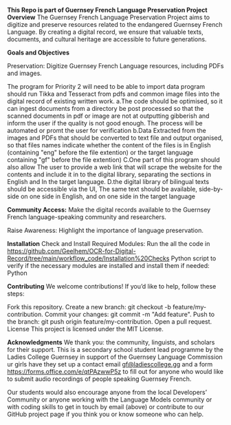**This Repo is part of Guernsey French Language Preservation Project**
**Overview**
The Guernsey French Language Preservation Project aims to digitize and preserve resources related to the endangered Guernsey French Language. By creating a digital record, we ensure that valuable texts, documents, and cultural heritage are accessible to future generations.

**Goals and Objectives**

Preservation: Digitize Guernsey French Language resources, including PDFs and images. 

The program for Priority 2 will need to be able to import data program should run Tikka and Tesseract from pdfs and common image files into the digital record of existing written work.
    a.The code should be optimised, so it can ingest documents from a directory be post processed so that the scanned documents in pdf or image are not at outputting gibberish and inform the user if the quality is not good enough. The process will be automated or promt the user for verification
    b.Data Extracted from the images and PDFs that should be converted to text file and output organised, so that files names indicate whether the content of the files is in English (containing "eng" before the file extention) or the target language containing "gf" before the file extention)
    C.One part of this program should also allow The user to provide a web link that will scrape the website for the contents and include it in to the digital library, separating the sections in English and In the target language.
    D.the digital library of bilingual texts should be accessible via the UI, The same text should be available, side-by-side on one side in English, and on one side in the target language

**Community Access:** Make the digital records available to the Guernsey French language-speaking community and researchers.

Raise Awareness: Highlight the importance of language preservation.

**Installation**
Check and Install Required Modules:
Run the all the code in https://github.com/Geelhem/OCR-for-Digital-Record/tree/main/workflow_code/Installation%20Checks
Python script to verify if the necessary modules are installed and install them if needed:
Python

**Contributing**
We welcome contributions! If you’d like to help, follow these steps:

Fork this repository.
Create a new branch: git checkout -b feature/my-contribution.
Commit your changes: git commit -m "Add feature".
Push to the branch: git push origin feature/my-contribution.
Open a pull request.
License
This project is licensed under the MIT License.

**Acknowledgments**
We thank you: the community, linguists, and scholars for their support. This is a secondary school student lead programme by the Ladies College Guernsey in support of the Guernsey Language Commission ur girls have they set up a contact email gf@ladiescollege.gg and a form https://forms.office.com/e/qtPAzwwP5z to fill out for  anyone who would like to submit audio recordings of people speaking Guernsey French.  

Our students would also encourage anyone from the local Developers’ Community or anyone working with the Language Models community or with coding skills to get in touch by email (above) or contribute to our GitHub project page if you think you or know someone who can help. 

